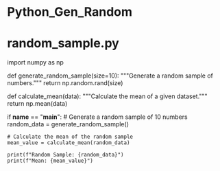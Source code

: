 # Python_Gen_Random
# random_sample.py
import numpy as np

def generate_random_sample(size=10):
    """Generate a random sample of numbers."""
    return np.random.rand(size)

def calculate_mean(data):
    """Calculate the mean of a given dataset."""
    return np.mean(data)

if __name__ == "__main__":
    # Generate a random sample of 10 numbers
    random_data = generate_random_sample()

    # Calculate the mean of the random sample
    mean_value = calculate_mean(random_data)

    print(f"Random Sample: {random_data}")
    print(f"Mean: {mean_value}")
